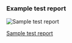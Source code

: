 ### Example test report

![Sample test report](https://imgur.com/a/nUvD1)

[Sample test report](https://imgur.com/a/nUvD1)